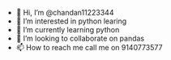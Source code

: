 - 👋 Hi, I’m @chandan11223344
- 👀 I’m interested in python learing
- 🌱 I’m currently learning  python
- 💞️ I’m looking to collaborate on pandas
- 📫 How to reach me call me on 9140773577

<!---
chandan11223344/chandan11223344 is a ✨ special ✨ repository because its `README.md` (this file) appears on your GitHub profile.
You can click the Preview link to take a look at your changes.
--->
